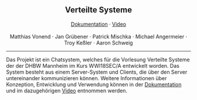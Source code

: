 <!-- [docs.pdf](./docs/docs.pdf) -->


<br />
<div align="center">
  <!-- <a href="https://github.com/github_username/repo">
    <img src="images/logo.png" alt="Logo" width="80" height="80">
  </a> -->

  <h2 align="center">Verteilte Systeme</h2>

  <p align="center">
    <a href="./docs/docs.pdf">Dokumentation</a>
    ·
    <a href="">Video</a>
    <br />
    <br />
    Matthias Vonend
    ·
    Jan Grübener
    ·
    Patrick Mischka
    ·
    Michael Angermeier
    ·
    Troy Keßler
    ·
    Aaron Schweig
  </p>
</div>
<hr>

Das Projekt ist ein Chatsystem, welches für die Vorlesung Verteilte Systeme der der DHBW Mannheim im Kurs WWI18SEC/A entwickelt worden. Das System besteht aus einem Server-System und Clients, die über den Server untereinander kommunizieren können. Weitere Informationen über Konzeption, Entwicklung und Verwendung können in der <a href="./docs/docs.pdf">Dokumentation</a> und im dazugehörigen <a href="">Video</a> entnommen werden.
